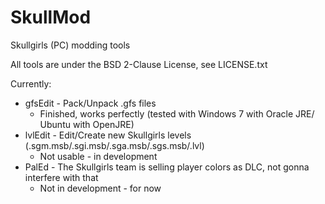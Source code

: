 SkullMod
========

Skullgirls (PC) modding tools

All tools are under the BSD 2-Clause License, see LICENSE.txt

Currently:
* gfsEdit - Pack/Unpack .gfs files
    * Finished, works perfectly (tested with Windows 7 with Oracle JRE/ Ubuntu with OpenJRE)
* lvlEdit - Edit/Create new Skullgirls levels (.sgm.msb/.sgi.msb/.sga.msb/.sgs.msb/.lvl)
    * Not usable - in development
* PalEd - The Skullgirls team is selling player colors as DLC, not gonna interfere with that
    * Not in development - for now